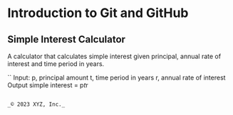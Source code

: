 # Introduction to Git and GitHub

## Simple Interest Calculator

A calculator that calculates simple interest given principal, annual rate of interest and time period in years.

``
Input:
   p, principal amount
   t, time period in years
   r, annual rate of interest
Output
   simple interest = p*t*r
```

_© 2023 XYZ, Inc._
